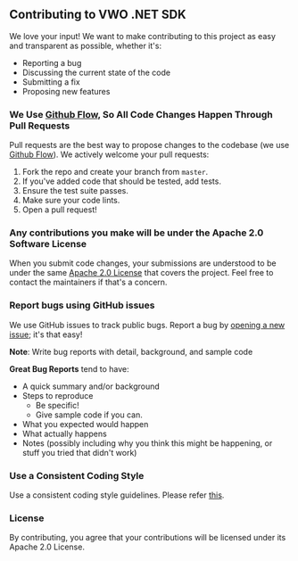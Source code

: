 ## Contributing to VWO .NET SDK
We love your input! We want to make contributing to this project as easy and transparent as possible, whether it's:

- Reporting a bug
- Discussing the current state of the code
- Submitting a fix
- Proposing new features

### We Use [Github Flow](https://guides.github.com/introduction/flow/index.html), So All Code Changes Happen Through Pull Requests
Pull requests are the best way to propose changes to the codebase (we use [Github Flow](https://guides.github.com/introduction/flow/index.html)). We actively welcome your pull requests:

1. Fork the repo and create your branch from `master`.
2. If you've added code that should be tested, add tests.
3. Ensure the test suite passes.
4. Make sure your code lints.
5. Open a pull request!

### Any contributions you make will be under the Apache 2.0 Software License
When you submit code changes, your submissions are understood to be under the same [Apache 2.0 License](http://www.apache.org/licenses/LICENSE-2.0) that covers the project. Feel free to contact the maintainers if that's a concern.

### Report bugs using GitHub issues
We use GitHub issues to track public bugs. Report a bug by [opening a new issue](https://github.com/wingify/vwo-dotnet-sdk/issues); it's that easy!

**Note**: Write bug reports with detail, background, and sample code

**Great Bug Reports** tend to have:

- A quick summary and/or background
- Steps to reproduce
  - Be specific!
  - Give sample code if you can.
- What you expected would happen
- What actually happens
- Notes (possibly including why you think this might be happening, or stuff you tried that didn't work)

### Use a Consistent Coding Style
Use a consistent coding style guidelines. Please refer [this](https://docs.microsoft.com/en-us/dotnet/csharp/programming-guide/inside-a-program/coding-conventions).

### License
By contributing, you agree that your contributions will be licensed under its Apache 2.0 License.
